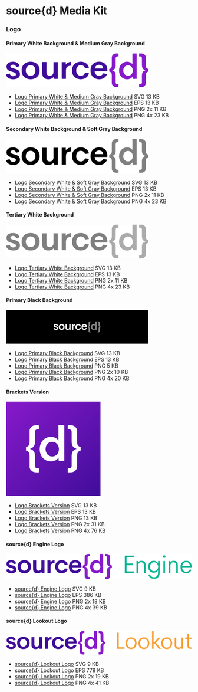# source{d} Media Kit

### Logo

#### Primary White Background & Medium Gray Background

![source{d}logo](files/primary-white-background-web.png)

- [Logo Primary White & Medium Gray Background](files/primary-white-background.svg) SVG 13 KB
- [Logo Primary White & Medium Gray Background](files/primary-white-background.eps) EPS 13 KB
- [Logo Primary White & Medium Gray Background](files/primary-white-background-2x.png) PNG 2x 11 KB
- [Logo Primary White & Medium Gray Background](files/primary-white-background-4x.png) PNG 4x 23 KB

#### Secondary White Background & Soft Gray Background

![source{d}logo](files/secondary-white-background-web.png)

- [Logo Secondary White & Soft Gray Background](files/secondary-white-background.svg) SVG 13 KB
- [Logo Secondary White & Soft Gray Background](files/secondary-white-background.eps) EPS 13 KB
- [Logo Secondary White & Soft Gray Background](files/secondary-white-background-2x.png) PNG 2x 11 KB
- [Logo Secondary White & Soft Gray Background](files/secondary-white-background-4x.png) PNG 4x 23 KB

#### Tertiary White Background 

![source{d}logo](files/tertiary-white-background-web.png)

- [Logo Tertiary White Background](files/tertiary-white-background.svg) SVG 13 KB
- [Logo Tertiary White Background](files/tertiary-white-background.eps) EPS 13 KB
- [Logo Tertiary White Background](files/tertiary-white-background-2x.png) PNG 2x 11 KB
- [Logo Tertiary White Background](files/tertiary-white-background-4x.png) PNG 4x 23 KB

#### Primary Black Background 

![source{d}logo](files/primary-black-background-web-web.png)

- [Logo Primary Black Background](files/primary-black-background.svg) SVG 13 KB
- [Logo Primary Black Background](files/primary-black-background.eps) EPS 13 KB
- [Logo Primary Black Background](files/primary-black-background-web.svg) PNG 5 KB
- [Logo Primary Black Background](files/primary-black-background-2x.png) PNG 2x 10 KB
- [Logo Primary Black Background](files/primary-black-background-4x.png) PNG 4x 20 KB

#### Brackets Version

![source{d}logo](files/logo-brackets-360x360.png)

- [Logo Brackets Version](files/logo-brackets.svg) SVG 13 KB
- [Logo Brackets Version](files/logo-brackets.eps) EPS 13 KB
- [Logo Brackets Version](files/logo-brackets-360x360.png) PNG 13 KB
- [Logo Brackets Version](files/logo-brackets-x2.png) PNG 2x 31 KB
- [Logo Brackets Version](files/logo-brackets-x4.png) PNG 4x 76 KB


#### source{d} Engine Logo

![source{d}enginelogo](files/sourced-engine-logo-web.png)

- [source{d} Engine Logo](files/sourced-engine-logo.svg) SVG 9 KB
- [source{d} Engine Logo](files/sourced-engine-logo.eps) EPS 386 KB
- [source{d} Engine Logo](files/sourced-engine-logo-x2.png) PNG 2x 18 KB
- [source{d} Engine Logo](files/sourced-engine-logo-x4.png) PNG 4x 39 KB

#### source{d} Lookout Logo

![source{d}lookoutlogo](files/sourced-lookout-logo-web.png)

- [source{d} Lookout Logo](files/sourced-lookout-logo.svg) SVG 9 KB
- [source{d} Lookout Logo](files/sourced-lookout-logo.eps) EPS 778 KB
- [source{d} Lookout Logo](files/sourced-lookout-logo-x2.png) PNG 2x 19 KB
- [source{d} Lookout Logo](files/sourced-lookout-logo-x4.png) PNG 4x 41 KB
